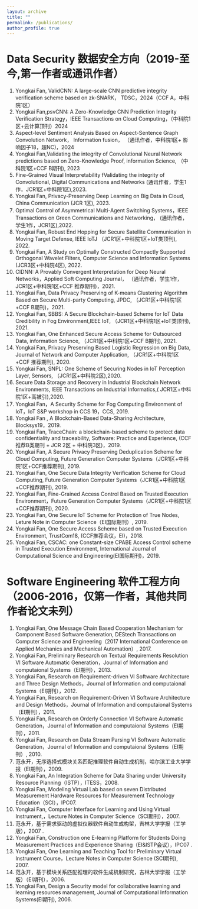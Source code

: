 ```yaml
---
layout: archive
title: ""
permalink: /publications/
author_profile: true
---
```

Data Security 数据安全方向（2019-至今,第一作者或通讯作者）
======
1. Yongkai Fan, ValidCNN: A large-scale CNN predictive integrity verification scheme based on zk-SNARK， TDSC，2024（CCF A，中科院1区）
2. Yongkai Fan,psvCNN: A Zero-Knowledge CNN Prediction Integrity Verification Strategy，IEEE Transactions on Cloud Computing，（中科院1区+云计算顶刊）2024
3. Aspect-level Sentiment Analysis Based on Aspect-Sentence Graph Convolution Network， Information fusion， （通讯作者，中科院1区+ 影响因子18，超NC)，2024
1. Yongkai Fan,Validating the integrity of Convolutional Neural Network predictions based on Zero-Knowledge Proof, information Science, （中科院1区+CCF B期刊), 2023
1. Fine-Grained Visual Interpretability fValidating the integrity of Convolutional, Digital Communications and Networks (通讯作者，学生1作，JCR1区+中科院1区),2023.
2. Yongkai Fan, Privacy-Preserving Deep Learning on Big Data in Cloud, China Communication  (JCR 1区), 2023.
3. Optimal Control of Asymmetrical Multi-Agent Switching Systems，IEEE Transactions on Green Communications and Networking， (通讯作者，学生1作，JCR1区),2022.
4. Yongkai Fan, Robust End Hopping for Secure Satellite Communication in Moving Target Defense, IEEE IoTJ （JCR1区+中科院1区+IoT类顶刊), 2022.
5. Yongkai Fan, A Study on Optimally Constructed Compactly Supported Orthogonal Wavelet Filters, Computer Science and Information Systems (JCR3区+中科院4区), 2022.
6. CIDNN: A Provably Convergent Interpretation for Deep Neural Networks，Applied Soft Computing Journal， （通讯作者，学生1作，JCR1区+中科院1区+CCF 推荐期刊)，2021.
7. Yongkai Fan, Data Privacy Preserving of K-means Clustering Algorithm Based on Secure Multi-party Computing, JPDC, （JCR1区+中科院1区+CCF B期刊)，2021.
8. Yongkai Fan, SBBS: A Secure Blockchain-based Scheme for IoT Data Credibility in Fog Environment,IEEE IoT, （JCR1区+中科院1区+IoT类顶刊), 2021. 
9. Yongkai Fan, One Enhanced Secure Access Scheme for Outsourced Data, information Science, （JCR1区+中科院1区+CCF B期刊), 2021. 
10. Yongkai Fan, Privacy Preserving Based Logistic Regression on Big Data, Journal of Network and Computer Application, （JCR1区+中科院1区+CCF 推荐期刊), 2020.
11. Yongkai Fan, SNPL: One Scheme of Securing Nodes in IoT Perception Layer, Sensors, （JCR1区+中科院2区),2020.
12. Secure Data Storage and Recovery in Industrial Blockchain Network Environments, IEEE Transactions on Industrial Informatics,( JCR1区+中科院1区+高被引),2020.
13. Yongkai Fan，A Security Scheme for Fog Computing Environment of IoT，IoT S&P workshop in CCS 19，CCS, 2019.
14. Yongkai Fan , A Blockchain-Based Data-Sharing Architecture, Blocksys19，2019.
15. Yongkai Fan, TraceChain: a blockchain-based scheme to protect data confidentiality and traceability, Software: Practice and Experience, (CCF 推荐B类期刊 +  JCR 2区 + 中科院3区)，2019.
16. Yongkai Fan, A Secure Privacy Preserving Deduplication Scheme for Cloud Computing, Future Generation Computer Systems（JCR1区+中科院1区+CCF推荐期刊), 2019.
17. Yongkai Fan, One Secure Data Integrity Verification Scheme for Cloud Computing, Future Generation Computer Systems（JCR1区+中科院1区+CCF推荐期刊), 2019.
18. Yongkai Fan, Fine-Grained Access Control Based on Trusted Execution Environment，Future Generation Computer Systems（JCR1区+中科院1区+CCF推荐期刊), 2020.
19. Yongkai Fan, One Secure IoT Scheme for Protection of True Nodes, Leture Note in Computer Science（EI国际期刊）, 2019.
20. Yongkai Fan, One Secure Access Scheme based on Trusted Execution Environment, TrustCom18, (CCF推荐会议，EI)，2018.
21. Yongkai Fan, CSCAC: one Constant-size CPABE Access Control scheme in Trusted Execution Environment, International Journal of Computational Science and Engineering(EI国际期刊)，2019.

Software Engineering 软件工程方向（2006-2016，仅第一作者，其他共同作者论文未列）
======
1. Yongkai Fan, One Message Chain Based Cooperation Mechanism for Component Based Software Generation, DEStech Transactions on Computer Science and Engineering（2017 International Conference on Applied Mechanics and Mechanical Automation）, 2017.
1. Yongkai Fan, Preliminary Research on Textual Requirements Resolution VI Software Automatic Generation，Journal of Information and computaional Systems（EI期刊），2013.
1. Yongkai Fan, Research on Requirement-driven VI Software Architecture and Three Design Methods，Journal of Information and computaional Systems（EI期刊），2012.
1. Yongkai Fan, Research on Requirement-Driven VI Software Architecture and Design Methods，Journal of Information and computaional Systems（EI期刊），2011.
1. Yongkai Fan, Research on Orderly Connection VI Software Automatic Generation，Journal of Information and computaional Systems（EI期刊），2011.
1. Yongkai Fan, Research on Data Stream Parsing VI Software Automatic Generation，Journal of Information and computaional Systems（EI期刊）, 2010.
1. 范永开，无序选择式模块关系匹配推理软件自动生成机制，哈尔滨工业大学学报（EI期刊），2009.
1. Yongkai Fan, An Integration Scheme for Data Sharing under University Resource Planning（ISTP），ITESS，2008.
1. Yongkai Fan, Modeling Virtual Lab based on seven Distributed Measurement Hardware Resources for Measurement Technology Education（SCI），IPC07.
1. Yongkai Fan, Computer Interface for Learning and Using Virtual Instrument,，Lecture Notes in Computer Science（SCI期刊），2007.
1. 范永开，基于需求驱动的虚拟仪器软件自动生成构架，吉林大学学报（工学版），2007 .
1. Yongkai Fan, Construction one E-learning Platform for Students Doing Measurement Practices and Experience Sharing（EI&ISTP会议），IPC07 .
1. Yongkai Fan, One Learning and Teaching Tool for Preliminary Virtual Instrument Course，Lecture Notes in Computer Science (SCI期刊), 2007.
1. 范永开，基于模块关系匹配推理的软件生成机制研究，吉林大学学报（工学版）（EI期刊），2006.
1. Yongkai Fan, Design a Security model for collaborative learning and learning resources management, Journal of Computational Information Systems(EI期刊), 2006.
